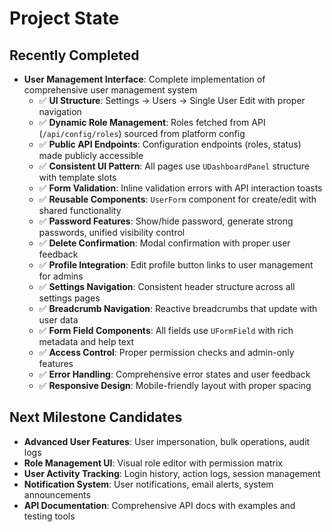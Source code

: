 # Project State

## Recently Completed

- **User Management Interface**: Complete implementation of comprehensive user
  management system
  - ✅ **UI Structure**: Settings → Users → Single User Edit with proper
    navigation
  - ✅ **Dynamic Role Management**: Roles fetched from API (`/api/config/roles`)
    sourced from platform config
  - ✅ **Public API Endpoints**: Configuration endpoints (roles, status) made
    publicly accessible
  - ✅ **Consistent UI Pattern**: All pages use `UDashboardPanel` structure with
    template slots
  - ✅ **Form Validation**: Inline validation errors with API interaction toasts
  - ✅ **Reusable Components**: `UserForm` component for create/edit with shared
    functionality
  - ✅ **Password Features**: Show/hide password, generate strong passwords,
    unified visibility control
  - ✅ **Delete Confirmation**: Modal confirmation with proper user feedback
  - ✅ **Profile Integration**: Edit profile button links to user management for
    admins
  - ✅ **Settings Navigation**: Consistent header structure across all settings
    pages
  - ✅ **Breadcrumb Navigation**: Reactive breadcrumbs that update with user
    data
  - ✅ **Form Field Components**: All fields use `UFormField` with rich metadata
    and help text
  - ✅ **Access Control**: Proper permission checks and admin-only features
  - ✅ **Error Handling**: Comprehensive error states and user feedback
  - ✅ **Responsive Design**: Mobile-friendly layout with proper spacing

## Next Milestone Candidates

- **Advanced User Features**: User impersonation, bulk operations, audit logs
- **Role Management UI**: Visual role editor with permission matrix
- **User Activity Tracking**: Login history, action logs, session management
- **Notification System**: User notifications, email alerts, system
  announcements
- **API Documentation**: Comprehensive API docs with examples and testing tools
